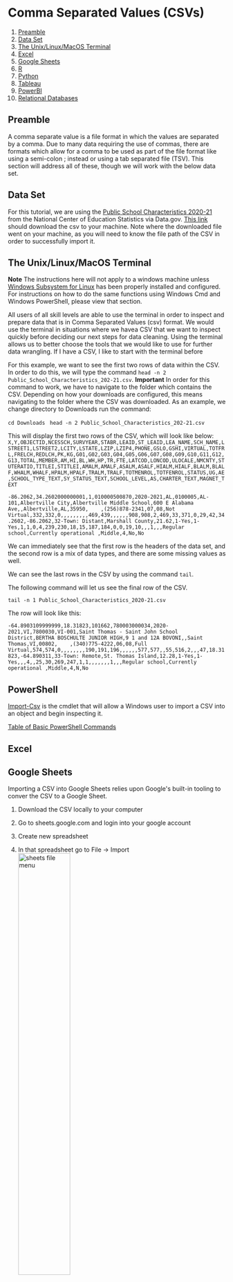 # Comma Separated Values (CSVs)

1. [Preamble](https://github.com/twhay/data-wrangling-toolkit/blob/master/csv/index.md#preamble)
2. [Data Set](https://github.com/twhay/data-wrangling-toolkit/blob/master/csv/index.md#data-set)
3. [The Unix/Linux/MacOS Terminal](https://github.com/twhay/data-wrangling-toolkit/blob/master/csv/index.md#the-unixlinuxmacos-terminal)
4. [Excel](https://github.com/twhay/data-wrangling-toolkit/blob/master/csv/index.md#excel)
5. [Google Sheets](https://github.com/twhay/data-wrangling-toolkit/blob/master/csv/index.md#excel)
6. [R](https://github.com/twhay/data-wrangling-toolkit/blob/master/csv/index.md#r)
7. [Python](https://github.com/twhay/data-wrangling-toolkit/blob/master/csv/index.md#python)
8. [Tableau](https://github.com/twhay/data-wrangling-toolkit/blob/master/csv/index.md#tableau)
9. [PowerBI](https://github.com/twhay/data-wrangling-toolkit/blob/master/csv/index.md#powerbi)
10. [Relational Databases](https://github.com/twhay/data-wrangling-toolkit/blob/master/csv/index.md#relational-databases)

## Preamble

A comma separate value is a file format in which the values are separated by a comma. Due to many data requiring the use of commas, there are formats which allow for a comma to be used as part of the file format like using a semi-colon ; instead or using a tab separated file (TSV). This section will address all of these, though we will work with the below data set.

## Data Set

For this tutorial, we are using the [Public School Characteristics 2020-21](https://catalog.data.gov/dataset/public-school-characteristics-2020-21) from the National Center of Education Statistics via Data.gov. [This link](https://data-nces.opendata.arcgis.com/datasets/nces::public-school-characteristics-2020-21.csv?outSR=%7B%22latestWkid%22%3A4326%2C%22wkid%22%3A4326%7D) should download the csv to your machine. Note where the downloaded file went on your machine, as you will need to know the file path of the CSV in order to successfully import it.

## The Unix/Linux/MacOS Terminal

**Note** The instructions here will not apply to a windows machine unless [Windows Subsystem for Linux](https://learn.microsoft.com/en-us/windows/wsl/install) has been properly installed and configured. For instructions on how to do the same functions using Windows Cmd and Windows PowerShell, please view that section.


All users of all skill levels are able to use the terminal in order to inspect and prepare data that is in Comma Separated Values (csv) format. We would use the terminal in situations where we havea CSV that we want to inspect quickly before deciding our next steps for data cleaning. Using the terminal allows us to better choose the tools that we would like to use for further data wrangling. If I have a CSV, I like to start with the terminal before 

For this example, we want to see the first two rows of data within the CSV. In order to do this, we will type the command ```head -n 2 Public_School_Characteristics_202-21.csv```. **Important** In order for this command to work, we have to navigate to the folder which contains the CSV. Depending on how your downloads are configured, this means navigating to the folder where the CSV was downloaded.  As an example, we change directory to Downloads run the command:

```cd Downloads```
``` head -n 2 Public_School_Characteristics_202-21.csv```

This will display the first two rows of the CSV, which will look like below:
```X,Y,OBJECTID,NCESSCH,SURVYEAR,STABR,LEAID,ST_LEAID,LEA_NAME,SCH_NAME,LSTREET1,LSTREET2,LCITY,LSTATE,LZIP,LZIP4,PHONE,GSLO,GSHI,VIRTUAL,TOTFRL,FRELCH,REDLCH,PK,KG,G01,G02,G03,G04,G05,G06,G07,G08,G09,G10,G11,G12,G13,TOTAL,MEMBER,AM,HI,BL,WH,HP,TR,FTE,LATCOD,LONCOD,ULOCALE,NMCNTY,STUTERATIO,TITLEI,STITLEI,AMALM,AMALF,ASALM,ASALF,HIALM,HIALF,BLALM,BLALF,WHALM,WHALF,HPALM,HPALF,TRALM,TRALF,TOTMENROL,TOTFENROL,STATUS,UG,AE,SCHOOL_TYPE_TEXT,SY_STATUS_TEXT,SCHOOL_LEVEL,AS,CHARTER_TEXT,MAGNET_TEXT```

```-86.2062,34.2602000000001,1,010000500870,2020-2021,AL,0100005,AL-101,Albertville City,Albertville Middle School,600 E Alabama Ave,,Albertville,AL,35950,    ,(256)878-2341,07,08,Not Virtual,332,332,0,,,,,,,,,469,439,,,,,,908,908,2,469,33,371,0,29,42,34.2602,-86.2062,32-Town: Distant,Marshall County,21.62,1-Yes,1-Yes,1,1,0,4,239,230,18,15,187,184,0,0,19,10,,,1,,,Regular school,Currently operational ,Middle,4,No,No```

We can immediately see that the first row is the headers of the data set, and the second row is a mix of data types, and there are some missing values as well.

We can see the last rows in the CSV by using the command ```tail```.

The following command will let us see the final row of the CSV.

```tail -n 1 Public_School_Characteristics_2020-21.csv```

The row will look like this:

```-64.8903109999999,18.31823,101662,780003000034,2020-2021,VI,7800030,VI-001,Saint Thomas - Saint John School District,BERTHA BOSCHULTE JUNIOR HIGH,9 1 and 12A BOVONI,,Saint Thomas,VI,00802,    ,(340)775-4222,06,08,Full Virtual,574,574,0,,,,,,,,190,191,196,,,,,,577,577,,55,516,2,,,47,18.31823,-64.890311,33-Town: Remote,St. Thomas Island,12.28,1-Yes,1-Yes,,,4,,25,30,269,247,1,1,,,,,,,1,,,Regular school,Currently operational ,Middle,4,N,No```

## PowerShell

[Import-Csv](https://learn.microsoft.com/en-us/powershell/module/microsoft.powershell.utility/import-csv?view=powershell-7.3) is the cmdlet that will allow a Windows user to import a CSV into an object and begin inspecting it.

[Table of Basic PowerShell Commands](https://devblogs.microsoft.com/scripting/table-of-basic-powershell-commands/)

## Excel

## Google Sheets

Importing a CSV into Google Sheets relies upon Google's built-in tooling to conver the CSV to a Google Sheet.

1. Download the CSV locally to your computer
2. Go to sheets.google.com and login into your google account
3. Create new spreadsheet
4. In that spreadsheet go to File -> Import <img src=https://github.com/twhay/data-wrangling-toolkit/blob/master/csv/images/google-sheets-file-menu-import.png width=50% height=50% alt="sheets file menu" title="Google Sheets File Menu clicking on the Import menu">  

5. Go to the upload tab and either find the CSV on your computer or drag and drop it from a file explorer <img src=https://github.com/twhay/data-wrangling-toolkit/blob/master/csv/images/google-sheets-import-upload.png width=50% height=50% alt="sheets import browser" title="Google Sheets Import Upload browser"> 
6. Choose the location to save the CSV as a spreadsheet and the separator type
7. Refresh the page once the upload is complete and find your uploaded CSV as a Google Sheet

Advantages: Google Workspace stores your CSV and any associated history (version control)

Disadvantages: You are at the mercy of Google's cell limits for imported into Google Drive, which as of late March 2023 were " [Up to 10 million cells or 18,278 columns for spreadsheets imported from Microsoft Excel. The limits are the same for Excel and CSV imports.](https://support.google.com/drive/answer/37603)

## R

Using the same file, we are going to use R to read in the CSV, and see what kind of data we are working with. This section assumes you have some familiarity with R, and already have it installed on your machine.

### tidyverse

The R package tidyverse is the first recommended way to do this, as it is an incredible versatile package for data importing and data wrangling. First, we need to install and load the package.

```install.packages("tidyverse")```
```library(tidyverse)```

**Note: It is common to get errors like 
```Error: package or namespace load failed for ‘tidyverse’ in loadNamespace(i, c(lib.loc, .libPaths()), versionCheck = vI[[i]]): namespace ‘rlang’ 0.3.0.1 is already loaded, but >= 0.3.1 is required```
when loading a library for the first time. Copying and pasting the error into Google or Stack Overflow will typically give a quick solution - for example, [here](https://stackoverflow.com/questions/55415631/error-package-or-namespace-load-failed-for-tidyverse-in-loadnamespace) is the Stack Overflow post to solve this issue**

Once tidyverse is loaded into our R terminal, we can use [read_csv()](https://readr.tidyverse.org/reference/read_delim.html) to pull our data into a tibble. We can do this using the URL of the CSV directly in this instance.

```r
schools <- read_csv("https://data-nces.opendata.arcgis.com/datasets/nces::public-school-characteristics-2020-21.csv?outSR=%7B%22latestWkid%22%3A4326%2C%22wkid%22%3A4326%7D")
```

This gives us the following output:

```r
Rows: 100722 Columns: 79
── Column specification ─────────────────────────────────────────────────────────────────────────────────
Delimiter: ","
chr (26): NCESSCH, SURVYEAR, STABR, LEAID, ST_LEAID, LEA_NAME, SCH_NAME, LST...
dbl (51): X, Y, OBJECTID, TOTFRL, FRELCH, REDLCH, PK, KG, G01, G02, G03, G04...
lgl  (2): TOTMENROL, TOTFENROL

ℹ Use `spec()` to retrieve the full column specification for this data.
ℹ Specify the column types or set `show_col_types = FALSE` to quiet this message.
```

## Python

Now let's do this again but with Python. This section assumes you have some familiarity with Python, and already have it installed on your machine.

### pandas 

## Tableau
## Looker
## PowerBI
## Relational Databases